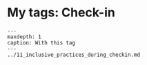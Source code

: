 # My tags: Check-in

```{toctree}
---
maxdepth: 1
caption: With this tag
---
../11_inclusive_practices_during_checkin.md
```
